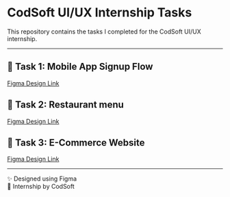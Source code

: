 # CodSoft UI/UX Internship Tasks

This repository contains the tasks I completed for the CodSoft UI/UX internship.

---

## 🔹 Task 1: Mobile App Signup Flow  
[Figma Design Link](https://www.figma.com/design/UoFCbri1NqR2iG40nx0Ycj/project-1?node-id=0-1&t=aTvRqPxAAh3dMKUi-1)

## 🔹 Task 2: Restaurant menu  
[Figma Design Link](https://www.figma.com/design/UoFCbri1NqR2iG40nx0Ycj/project-1?node-id=143-45&p=f&t=fD6ZHFTNRU09lOnT-0)

## 🔹 Task 3: E-Commerce Website  
[Figma Design Link](https://www.figma.com/design/UoFCbri1NqR2iG40nx0Ycj/project-1?node-id=20-6&t=aTvRqPxAAh3dMKUi-1)

---

✨ Designed using Figma  
🎯 Internship by CodSoft
